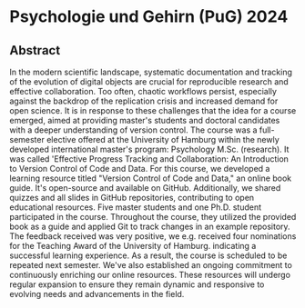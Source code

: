 # Psychologie und Gehirn (PuG) 2024

## Abstract

In the modern scientific landscape, systematic documentation and tracking of the evolution of digital objects are crucial for reproducible research and effective collaboration. Too often, chaotic workflows persist, especially against the backdrop of the replication crisis and increased demand for open science. It is in response to these challenges that the idea for a course emerged, aimed at providing master's students and doctoral candidates with a deeper understanding of version control.
The course was a full-semester elective offered at the University of Hamburg within the newly developed international master's program: Psychology M.Sc. (research).
It was called 'Effective Progress Tracking and Collaboration: An Introduction to Version Control of Code and Data.
For this course, we developed a learning resource titled "Version Control of Code and Data," an online book guide. It's open-source and available on GitHub. Additionally, we shared quizzes and all slides in GitHub repositories, contributing to open educational resources. 
Five master students and one Ph.D. student participated in the course. Throughout the course, they utilized the provided book as a guide and applied Git to track changes in an example repository. The feedback received was very positive, we e.g. received four nominations for the Teaching Award of the University of Hamburg. indicating a successful learning experience. As a result, the course is scheduled to be repeated next semester.
We've also established an ongoing commitment to continuously enriching our online resources. These resources will undergo regular expansion to ensure they remain dynamic and responsive to evolving needs and advancements in the field.




